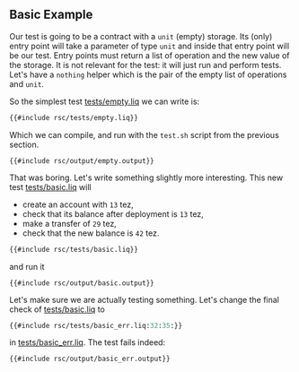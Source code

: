 ## Basic Example

Our test is going to be a contract with a `unit` (empty) storage. Its (only) entry point will take
a parameter of type `unit` and inside that entry point will be our test. Entry points must return a
list of operation and the new value of the storage. It is not relevant for the test: it will just
run and perform tests. Let's have a `nothing` helper which is the pair of the empty list of
operations and `unit`.

So the simplest test [tests/empty.liq] we can write is:

```ocaml
{{#include rsc/tests/empty.liq}}
```

Which we can compile, and run with the `test.sh` script from the previous section.

```
{{#include rsc/output/empty.output}}
```

That was boring. Let's write something slightly more interesting. This new test [tests/basic.liq]
will
- create an account with `13` tez,
- check that its balance after deployment is `13` tez,
- make a transfer of `29` tez,
- check that the new balance is `42` tez.

```ocaml
{{#include rsc/tests/basic.liq}}
```

and run it

```
{{#include rsc/output/basic.output}}
```

Let's make sure we are actually testing something. Let's change the final check of
[tests/basic.liq] to

```ocaml
{{#include rsc/tests/basic_err.liq:32:35:}}
```

in [tests/basic_err.liq]. The test fails indeed:

```
{{#include rsc/output/basic_err.output}}
```

[tests/empty.liq]: listing.md#testsemptyliq (Empty test file)
[tests/basic.liq]: listing.md#testsbasicliq (Basic test file)
[tests/basic_err.liq]: listing.md#testsbasic_errliq (Basic_err test file)